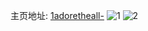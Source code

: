 主页地址: [1adoretheall-](https://weibo.com/u/5075903145) 
![1](https://wx4.sinaimg.cn/mw2000/005xvYhzly1hbs8rkdvzaj30u01syaet.jpg) 
![2](https://wx4.sinaimg.cn/mw2000/005xvYhzly1hbhbx0aixbj30u0141n1t.jpg) 

